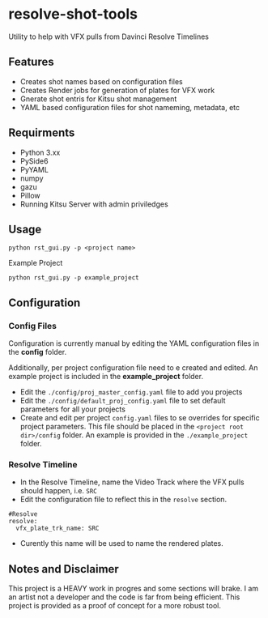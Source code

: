# resolve-shot-tools
Utility to help with VFX pulls from Davinci Resolve Timelines

## Features
- Creates shot names based on configuration files
- Creates Render jobs for generation of plates for VFX work
- Gnerate shot entris for Kitsu shot management
- YAML based configuration files for shot nameming, metadata, etc

## Requirments
- Python 3.xx
- PySide6
- PyYAML
- numpy
- gazu
- Pillow
- Running Kitsu Server with admin priviledges 


## Usage

```
python rst_gui.py -p <project name>
```
Example Project
```
python rst_gui.py -p example_project
```
## Configuration
### Config Files
Configuration is currently manual by editing the YAML configuration files in the **config** folder.

Additionally, per project configuration file need to e created and edited. An example project is included in the **example_project** folder.

- Edit the ```./config/proj_master_config.yaml``` file to add you projects
- Edit the ```./config/default_proj_config.yaml``` file to set default parameters for all your projects
- Create and edit per project ```config.yaml``` files to se overrides for specific project parameters. This file should be placed in the ```<project root dir>/config``` folder. An example is provided in the ```./example_project``` folder.

### Resolve Timeline

- In the Resolve Timeline, name the Video Track where the VFX pulls should happen, i.e. ```SRC```
- Edit the configuration file to reflect this in the ```resolve``` section.
```
#Resolve
resolve:
  vfx_plate_trk_name: SRC  
```
- Curently this name will be used to name the rendered plates.

## Notes and Disclaimer 
This project is a HEAVY work in progres and some sections will brake. I am an artist not a developer and the code is far from being efficient. This project is provided as a proof of concept for a more robust tool.
